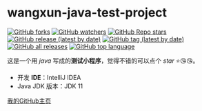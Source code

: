 # wangxun-java-test-project
[![GitHub forks](https://img.shields.io/github/forks/wangxunjava/wangxun-java-test-project?style=social)](https://github.com/wangxunjava/wangxun-java-test-project/network/members)
[![GitHub watchers](https://img.shields.io/github/watchers/wangxunjava/wangxun-java-test-project?style=social)](https://github.com/wangxunjava/wangxun-java-test-project/watchers)
[![GitHub Repo stars](https://img.shields.io/github/stars/wangxunjava/wangxun-java-test-project?style=social)](https://github.com/wangxunjava/wangxun-java-test-project/stargazers)
[![GitHub release (latest by date)](https://img.shields.io/github/v/release/wangxunjava/wangxun-java-test-project?display_name=tag)](https://github.com/wangxunjava/wangxun-java-test-project/releases)
[![GitHub tag (latest by date)](https://img.shields.io/github/v/tag/wangxunjava/wangxun-java-test-project)](https://github.com/wangxunjava/wangxun-java-test-project/tags)
[![GitHub all releases](https://img.shields.io/github/downloads/wangxunjava/wangxun-java-test-project/total)](https://github.com/wangxunjava/wangxun-java-test-project/releases)
[![GitHub top language](https://img.shields.io/github/languages/top/wangxunjava/wangxun-java-test-project)](https://github.com/wangxunjava/wangxun-java-test-project/search?l=java)

这是一个用 *java* 写成的**测试小程序**，觉得不错的可以点个 *star* :star::kissing_heart::kissing_heart:。
* 开发 **IDE**：IntelliJ IDEA
* Java JDK 版本：JDK 11

[我的GitHub主页](https://github.com/wangxunjava)  